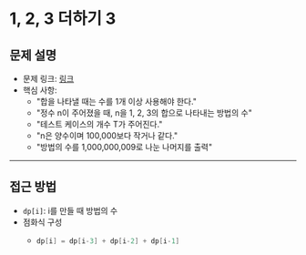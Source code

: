 # 1, 2, 3 더하기 3

## 문제 설명
- 문제 링크: [링크](https://www.acmicpc.net/problem/15988)
- 핵심 사항:
  - "합을 나타낼 때는 수를 1개 이상 사용해야 한다."
  - "정수 n이 주어졌을 때, n을 1, 2, 3의 합으로 나타내는 방법의 수"
  - "테스트 케이스의 개수 T가 주어진다."
  - "n은 양수이며 100,000보다 작거나 같다."
  - "방법의 수를 1,000,000,009로 나눈 나머지를 출력"
---

## 접근 방법
- `dp[i]`: i를 만들 때 방법의 수
- 점화식 구성
  - ```java
    dp[i] = dp[i-3] + dp[i-2] + dp[i-1]
    ```